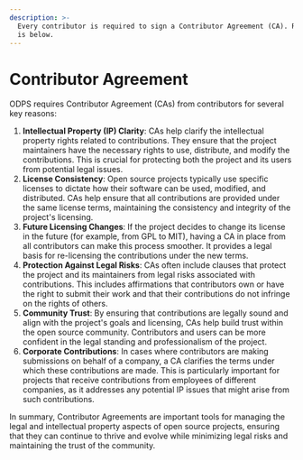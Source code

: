 ```yaml
---
description: >-
  Every contributor is required to sign a Contributor Agreement (CA). Reasoning
  is below.
---
```


# Contributor Agreement

ODPS requires Contributor Agreement (CAs) from contributors for several key reasons:

1. **Intellectual Property (IP) Clarity**: CAs help clarify the intellectual property rights related to contributions. They ensure that the project maintainers have the necessary rights to use, distribute, and modify the contributions. This is crucial for protecting both the project and its users from potential legal issues.
2. **License Consistency**: Open source projects typically use specific licenses to dictate how their software can be used, modified, and distributed. CAs help ensure that all contributions are provided under the same license terms, maintaining the consistency and integrity of the project's licensing.
3. **Future Licensing Changes**: If the project decides to change its license in the future (for example, from GPL to MIT), having a CA in place from all contributors can make this process smoother. It provides a legal basis for re-licensing the contributions under the new terms.
4. **Protection Against Legal Risks**: CAs often include clauses that protect the project and its maintainers from legal risks associated with contributions. This includes affirmations that contributors own or have the right to submit their work and that their contributions do not infringe on the rights of others.
5. **Community Trust**: By ensuring that contributions are legally sound and align with the project's goals and licensing, CAs help build trust within the open source community. Contributors and users can be more confident in the legal standing and professionalism of the project.
6. **Corporate Contributions**: In cases where contributors are making submissions on behalf of a company, a CA clarifies the terms under which these contributions are made. This is particularly important for projects that receive contributions from employees of different companies, as it addresses any potential IP issues that might arise from such contributions.

In summary, Contributor Agreements are important tools for managing the legal and intellectual property aspects of open source projects, ensuring that they can continue to thrive and evolve while minimizing legal risks and maintaining the trust of the community.
